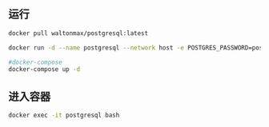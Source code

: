## 运行

  ```bash
  docker pull waltonmax/postgresql:latest
  
  docker run -d --name postgresql --network host -e POSTGRES_PASSWORD=postgres waltonmax/postgresql:latest
  
  #docker-compose
  docker-compose up -d
  
  ```

## 进入容器

```bash
docker exec -it postgresql bash
```
